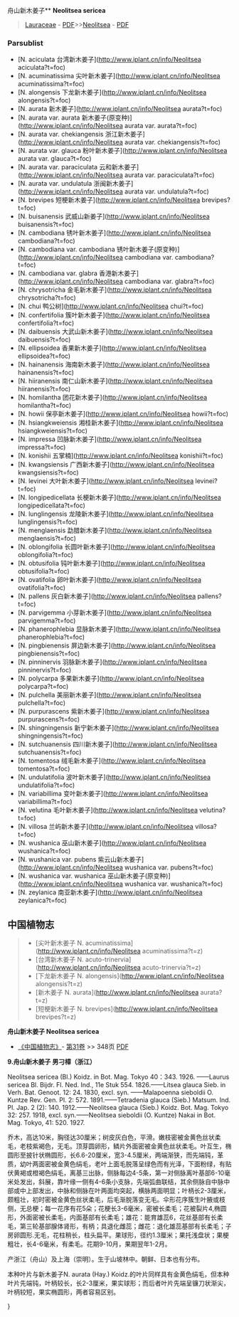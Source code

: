 舟山新木姜子** **Neolitsea sericea**

> [Lauraceae](http://www.iplant.cn/info/Lauraceae?t=foc) - [PDF](http://www.iplant.cn/foc/pdf/Lauraceae.pdf)>>[Neolitsea](http://www.iplant.cn/info/Neolitsea?t=foc) - [PDF](http://www.iplant.cn/foc/pdf/Neolitsea.pdf)

### Parsublist

* [N.  aciculata  台湾新木姜子](http://www.iplant.cn/info/Neolitsea aciculata?t=foc)
* [N.  acuminatissima  尖叶新木姜子](http://www.iplant.cn/info/Neolitsea acuminatissima?t=foc)
* [N.  alongensis  下龙新木姜子](http://www.iplant.cn/info/Neolitsea alongensis?t=foc)
* [N.  aurata  新木姜子](http://www.iplant.cn/info/Neolitsea aurata?t=foc)
* [N.  aurata var. aurata  新木姜子(原变种)](http://www.iplant.cn/info/Neolitsea aurata var. aurata?t=foc)
* [N.  aurata var. chekiangensis  浙江新木姜子](http://www.iplant.cn/info/Neolitsea aurata var. chekiangensis?t=foc)
* [N.  aurata var. glauca  粉叶新木姜子](http://www.iplant.cn/info/Neolitsea aurata var. glauca?t=foc)
* [N.  aurata var. paraciculata  云和新木姜子](http://www.iplant.cn/info/Neolitsea aurata var. paraciculata?t=foc)
* [N.  aurata var. undulatula  浙闽新木姜子](http://www.iplant.cn/info/Neolitsea aurata var. undulatula?t=foc)
* [N.  brevipes  短梗新木姜子](http://www.iplant.cn/info/Neolitsea brevipes?t=foc)
* [N.  buisanensis  武威山新姜子](http://www.iplant.cn/info/Neolitsea buisanensis?t=foc)
* [N.  cambodiana  锈叶新木姜子](http://www.iplant.cn/info/Neolitsea cambodiana?t=foc)
* [N.  cambodiana var. cambodiana  锈叶新木姜子(原变种)](http://www.iplant.cn/info/Neolitsea cambodiana var. cambodiana?t=foc)
* [N.  cambodiana var. glabra  香港新木姜子](http://www.iplant.cn/info/Neolitsea cambodiana var. glabra?t=foc)
* [N.  chrysotricha  金毛新木姜子](http://www.iplant.cn/info/Neolitsea chrysotricha?t=foc)
* [N.  chui  鸭公树](http://www.iplant.cn/info/Neolitsea chui?t=foc)
* [N.  confertifolia  簇叶新木姜子](http://www.iplant.cn/info/Neolitsea confertifolia?t=foc)
* [N.  daibuensis  大武山新木姜子](http://www.iplant.cn/info/Neolitsea daibuensis?t=foc)
* [N.  ellipsoidea  香果新木姜子](http://www.iplant.cn/info/Neolitsea ellipsoidea?t=foc)
* [N.  hainanensis  海南新木姜子](http://www.iplant.cn/info/Neolitsea hainanensis?t=foc)
* [N.  hiiranensis  南仁山新木姜子](http://www.iplant.cn/info/Neolitsea hiiranensis?t=foc)
* [N.  homilantha  团花新木姜子](http://www.iplant.cn/info/Neolitsea homilantha?t=foc)
* [N.  howii  保亭新木姜子](http://www.iplant.cn/info/Neolitsea howii?t=foc)
* [N.  hsiangkweiensis  湘桂新木姜子](http://www.iplant.cn/info/Neolitsea hsiangkweiensis?t=foc)
* [N.  impressa  凹脉新木姜子](http://www.iplant.cn/info/Neolitsea impressa?t=foc)
* [N.  konishii  五掌楠](http://www.iplant.cn/info/Neolitsea konishii?t=foc)
* [N.  kwangsiensis  广西新木姜子](http://www.iplant.cn/info/Neolitsea kwangsiensis?t=foc)
* [N.  levinei  大叶新木姜子](http://www.iplant.cn/info/Neolitsea levinei?t=foc)
* [N.  longipedicellata  长梗新木姜子](http://www.iplant.cn/info/Neolitsea longipedicellata?t=foc)
* [N.  lunglingensis  龙陵新木姜子](http://www.iplant.cn/info/Neolitsea lunglingensis?t=foc)
* [N.  menglaensis  勐腊新木姜子](http://www.iplant.cn/info/Neolitsea menglaensis?t=foc)
* [N.  oblongifolia  长圆叶新木姜子](http://www.iplant.cn/info/Neolitsea oblongifolia?t=foc)
* [N.  obtusifolia  钝叶新木姜子](http://www.iplant.cn/info/Neolitsea obtusifolia?t=foc)
* [N.  ovatifolia  卵叶新木姜子](http://www.iplant.cn/info/Neolitsea ovatifolia?t=foc)
* [N.  pallens  灰白新木姜子](http://www.iplant.cn/info/Neolitsea pallens?t=foc)
* [N.  parvigemma  小芽新木姜子](http://www.iplant.cn/info/Neolitsea parvigemma?t=foc)
* [N.  phanerophlebia  显脉新木姜子](http://www.iplant.cn/info/Neolitsea phanerophlebia?t=foc)
* [N.  pingbienensis  屏边新木姜子](http://www.iplant.cn/info/Neolitsea pingbienensis?t=foc)
* [N.  pinninervis  羽脉新木姜子](http://www.iplant.cn/info/Neolitsea pinninervis?t=foc)
* [N.  polycarpa  多果新木姜子](http://www.iplant.cn/info/Neolitsea polycarpa?t=foc)
* [N.  pulchella  美丽新木姜子](http://www.iplant.cn/info/Neolitsea pulchella?t=foc)
* [N.  purpurascens  紫新木姜子](http://www.iplant.cn/info/Neolitsea purpurascens?t=foc)
* [N.  shingningensis  新宁新木姜子](http://www.iplant.cn/info/Neolitsea shingningensis?t=foc)
* [N.  sutchuanensis  四川新木姜子](http://www.iplant.cn/info/Neolitsea sutchuanensis?t=foc)
* [N.  tomentosa  绒毛新木姜子](http://www.iplant.cn/info/Neolitsea tomentosa?t=foc)
* [N.  undulatifolia  波叶新木姜子](http://www.iplant.cn/info/Neolitsea undulatifolia?t=foc)
* [N.  variabillima  变叶新木姜子](http://www.iplant.cn/info/Neolitsea variabillima?t=foc)
* [N.  velutina  毛叶新木姜子](http://www.iplant.cn/info/Neolitsea velutina?t=foc)
* [N.  villosa  兰屿新木姜子](http://www.iplant.cn/info/Neolitsea villosa?t=foc)
* [N.  wushanica  巫山新木姜子](http://www.iplant.cn/info/Neolitsea wushanica?t=foc)
* [N.  wushanica var. pubens  紫云山新木姜子](http://www.iplant.cn/info/Neolitsea wushanica var. pubens?t=foc)
* [N.  wushanica var. wushanica  巫山新木姜子(原变种)](http://www.iplant.cn/info/Neolitsea wushanica var. wushanica?t=foc)
* [N.  zeylanica  南亚新木姜子](http://www.iplant.cn/info/Neolitsea zeylanica?t=foc)


## 中国植物志

> * [尖叶新木姜子  N.  acuminatissima](http://www.iplant.cn/info/Neolitsea acuminatissima?t=z)
> * [台湾新木姜子  N.  acuto-trinervia](http://www.iplant.cn/info/Neolitsea acuto-trinervia?t=z)
> * [下龙新木姜子  N.  alongensis](http://www.iplant.cn/info/Neolitsea alongensis?t=z)
> * [新木姜子  N.  aurata](http://www.iplant.cn/info/Neolitsea aurata?t=z)
> * [短梗新木姜子  N.  brevipes](http://www.iplant.cn/info/Neolitsea brevipes?t=z)


**舟山新木姜子 Neolitsea sericea**

* [《中国植物志》](http://www.iplant.cn/frps)- [第31卷](http://www.iplant.cn/frps/vol/31) >> 348页 [PDF](http://www.iplant.cn/frps/pdf/31/348a.PDF)


**9.舟山新木姜子 男刁樟（浙江）**

Neolitsea sericea (Bl.) Koidz. in Bot. Mag. Tokyo 40：343. 1926. ——Laurus sericea Bl. Bijdr. Fl. Ned. Ind., 11e Stuk 554. 1826.——Litsea glauca Sieb. in Verh. Bat. Genoot. 12: 24. 1830, excl. syn. ——Malapoenna sieboldii O. Kuntze Rev. Gen. Pl. 2: 572. 1891.——Tetradenia glauca (Sieb.) Matsum. Ind. Pl. Jap. 2 (2): 140. 1912.——Neolitsea glauca (Sieb.) Koidz. Bot. Mag. Tokyo 32: 257. 1918, excl. syn.——Neolitsea sieboldii (O. Kuntze) Nakai in Bot. Mag. Tokyo, 41: 520. 1927.

乔木，高达10米，胸径达30厘米；树皮灰白色，平滑。嫩枝密被金黄色丝状柔毛，老枝紫褐色，无毛。顶芽圆卵形，鳞片外面密被金黄色丝状柔毛。叶互生，椭圆形至披针状椭圆形，长6.6-20厘米，宽3-4.5厘米，两端渐狭，而先端钝，革质，幼叶两面密被金黄色绢毛，老叶上面毛脱落呈绿色而有光泽，下面粉绿，有贴伏黄褐或橙褐色绢毛，离基三出脉，侧脉每边4-5条，第一对侧脉离叶基部6-10毫米处发出，斜展，靠叶缘一侧有4-6条小支脉，先端弧曲联结，其余侧脉自中脉中部或中上部发出，中脉和侧脉在叶两面均突起，横脉两面明显；叶柄长2-3厘米，颇粗壮，初时密被金黄色丝状柔毛，后毛渐脱落变无毛。伞形花序簇生叶腋或枝侧，无总梗；每一花序有花5朵；花梗长3-6毫米，密被长柔毛；花被裂片4,椭圆形，外面密被长柔毛，内面基部有长柔毛；雄花：能育雄蕊6，花丝基部有长柔毛，第三轮基部腺体肾形，有柄；具退化雌蕊；雌花：退化雄蕊基部有长柔毛；子房卵圆形.无毛，花柱稍长，柱头扁平。果球形，径约1.3厘米；果托浅盘状；果梗粗壮，长4-6毫米，有柔毛。花期9-10月，果期翌年1-2月。

产浙江（舟山）及上海（崇明）。生于山坡林中。朝鲜、日本也有分布。

本种叶片与新木姜子N. aurata (Hay.) Koidz.的叶片同样具有金黄色绢毛，但本种叶片先端钝，叶柄较长，长2-3厘米，果实球形；而后者叶片先端呈镰刀状渐尖，叶柄较短，果实椭圆形，两者容易区别。

}